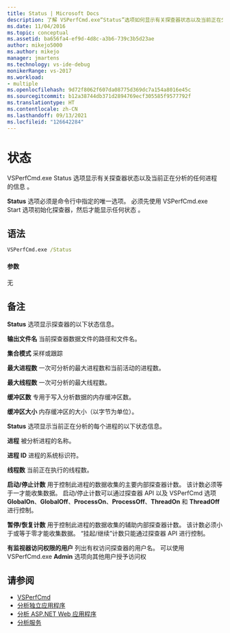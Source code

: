 ```yaml
---
title: Status | Microsoft Docs
description: 了解 VSPerfCmd.exe“Status”选项如何显示有关探查器状态以及当前正在分析的任何进程的信息。
ms.date: 11/04/2016
ms.topic: conceptual
ms.assetid: ba656fa4-ef9d-4d8c-a3b6-739c3b5d23ae
author: mikejo5000
ms.author: mikejo
manager: jmartens
ms.technology: vs-ide-debug
monikerRange: vs-2017
ms.workload:
- multiple
ms.openlocfilehash: 9d72f8062f607da08775d369dc7a154a8016e45c
ms.sourcegitcommit: b12a38744db371d2894769ecf305585f9577792f
ms.translationtype: HT
ms.contentlocale: zh-CN
ms.lasthandoff: 09/13/2021
ms.locfileid: "126642284"
---
```

# <a name="status"></a>状态
VSPerfCmd.exe Status 选项显示有关探查器状态以及当前正在分析的任何进程的信息 。

 **Status** 选项必须是命令行中指定的唯一选项。 必须先使用 VSPerfCmd.exe Start 选项初始化探查器，然后才能显示任何状态 。

## <a name="syntax"></a>语法

```cmd
VSPerfCmd.exe /Status
```

#### <a name="parameters"></a>参数
 无

## <a name="remarks"></a>备注
 **Status** 选项显示探查器的以下状态信息。

 **输出文件名** 当前探查器数据文件的路径和文件名。

 **集合模式** 采样或跟踪

 **最大进程数** 一次可分析的最大进程数和当前活动的进程数。

 **最大线程数** 一次可分析的最大线程数。

 **缓冲区数** 专用于写入分析数据的内存缓冲区数。

 **缓冲区大小** 内存缓冲区的大小（以字节为单位）。

 **Status** 选项显示当前正在分析的每个进程的以下状态信息。

 **进程** 被分析进程的名称。

 **进程 ID** 进程的系统标识符。

 **线程数** 当前正在执行的线程数。

 **启动/停止计数** 用于控制此进程的数据收集的主要内部探查器计数。 该计数必须等于一才能收集数据。 启动/停止计数可以通过探查器 API 以及 VSPerfCmd 选项 **GlobalOn**、**GlobalOff**、**ProcessOn**、**ProcessOff**、**ThreadOn** 和 **ThreadOff** 进行控制。

 **暂停/恢复计数** 用于控制此进程的数据收集的辅助内部探查器计数。 该计数必须小于或等于零才能收集数据。 “挂起/继续”计数只能通过探查器 API 进行控制。

 **有监视器访问权限的用户** 列出有权访问探查器的用户名。 可以使用 VSPerfCmd.exe **Admin** 选项向其他用户授予访问权

## <a name="see-also"></a>请参阅
- [VSPerfCmd](../profiling/vsperfcmd.md)
- [分析独立应用程序](../profiling/command-line-profiling-of-stand-alone-applications.md)
- [分析 ASP.NET Web 应用程序](../profiling/command-line-profiling-of-aspnet-web-applications.md)
- [分析服务](../profiling/command-line-profiling-of-services.md)
